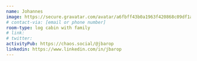 ```yaml
---
name: Johannes
image: https://secure.gravatar.com/avatar/a6fbff43b0a1963f420868c09df1a765?size=400
# contact-via: [email or phone number]
room-type: log cabin with family
# link: 
# twitter: 
activityPub: https://chaos.social/@jbarop
linkedin: https://www.linkedin.com/in/jbarop
---
```

